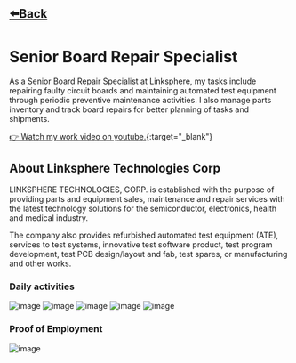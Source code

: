 ## [⬅️Back](./)
# Senior Board Repair Specialist
As a Senior Board Repair Specialist at Linksphere, my tasks include repairing faulty circuit boards and maintaining automated test equipment through periodic preventive maintenance activities. I also manage parts inventory and track board repairs for better planning of tasks and shipments.

[👉 Watch my work video on youtube.](https://www.youtube.com/watch?v=aOk8G1Yx1S8){:target="_blank"}

## About Linksphere Technologies Corp
LINKSPHERE TECHNOLOGIES, CORP. is established with the purpose of providing parts and equipment sales, maintenance and repair services with the latest technology solutions for the semiconductor, electronics, health and medical industry. 

The company also provides refurbished automated test equipment (ATE), services to test systems, innovative test software product, test program development, test PCB design/layout and fab, test spares, or manufacturing and other works. 

### Daily activities

![image](https://github.com/greatcyan/cyrus-baruc-data-analytics-portfolio/assets/95137493/056c1a7c-12c2-403b-9397-9ac84145896f)
![image](https://github.com/greatcyan/cyrus-baruc-data-analytics-portfolio/assets/95137493/01bc1bd6-abe7-47f2-b823-40fac5438a8b)
![image](https://github.com/greatcyan/cyrus-baruc-data-analytics-portfolio/assets/95137493/63487644-5b8b-400e-ba67-5e7fe9a7f776)
![image](https://github.com/greatcyan/cyrus-baruc-data-analytics-portfolio/assets/95137493/a8663d49-704f-495b-87c9-e4d1183594c0)
![image](https://github.com/greatcyan/cyrus-baruc-data-analytics-portfolio/assets/95137493/96303a38-9139-40c9-a003-4ecddef3c4c5)




### Proof of Employment

![image](https://github.com/greatcyan/cyrus-baruc-data-analytics-portfolio/assets/95137493/4f217797-4ca8-43e6-b01a-b83461db9cd4)
